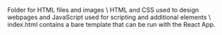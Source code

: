 Folder for HTML files and images \ 
HTML and CSS used to design webpages and JavaScript used for scripting and additional elements \ 
index.html contains a bare template that can be run with the React App. 
